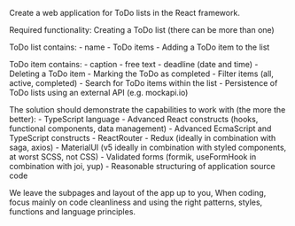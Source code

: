 Create a web application for ToDo lists in the React framework.

Required functionality:
Creating a ToDo list (there can be more than one)
  
ToDo list contains:
    - name
    - ToDo items
    - Adding a ToDo item to the list
  
ToDo item contains:
    - caption
    - free text
    - deadline (date and time)
    - Deleting a ToDo item
    - Marking the ToDo as completed
    - Filter items (all, active, completed)
    - Search for ToDo items within the list
    - Persistence of ToDo lists using an external API (e.g. mockapi.io)

The solution should demonstrate the capabilities to work with (the more the better):
    - TypeScript language
    - Advanced React constructs (hooks, functional components, data management)
    - Advanced EcmaScript and TypeScript constructs
    - ReactRouter
    - Redux (ideally in combination with saga, axios)
    - MaterialUI (v5 ideally in combination with styled components, at worst SCSS, not CSS)
    - Validated forms (formik, useFormHook in combination with joi, yup)
    - Reasonable structuring of application source code

We leave the subpages and layout of the app up to you,
When coding, focus mainly on code cleanliness and using the right patterns, styles, functions and language principles.
